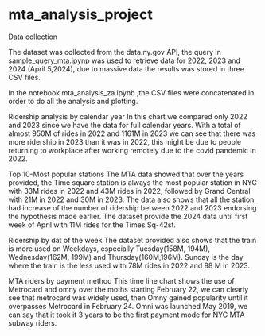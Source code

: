 # mta_analysis_project
Data collection

The dataset was collected from the data.ny.gov API, the query in sample_query_mta.ipynp was used to retrieve data for 2022, 2023 and 2024 (April 5,2024), due to massive data the results was stored in three CSV files.

In the notebook mta_analysis_za.ipynb ,the CSV files were concatenated in order to do all the analysis and plotting.

Ridership analysis by calendar year
In this chart we compared only 2022 and 2023 since we have the data for full calendar years.
With a total of almost 950M of rides in 2022 and 1161M in 2023 we can see that there  was more ridership in 2023 than it was in 2022, this might be due to people returning to workplace after working remotely due to the covid pandemic in 2022.


Top 10-Most popular stations
The MTA data showed that over the years provided, the Time square station is always the most popular station in NYC with 33M rides in 2022 and 43M rides in 2022, followed by Grand Central with 21M in 2022 and 30M in 2023.
The data also shows that all the station had increase of the number of ridership between 2022 and 2023  endorsing  the hypothesis made earlier.
The dataset provide the 2024 data until first week of April with 11M rides for the Times Sq-42st. 

Ridership by dat of the week
The dataset provided also  shows that the train is more used on Weekdays, especially Tuesday(158M, 194M), Wednesday(162M, 199M) and Thursday(160M,196M).
Sunday is the day where the train is  the less used with 78M rides in 2022 and 98 M in 2023.


MTA riders by payment method
This time line chart shows the use of Metrocard and omny over the moths starting February 22, we can clearly see that metrocard was widely used, then Omny gained popularity until it overpasses Metrocard in February 24.
Omni was launched May 2019, we can say that it took it 3 years to be the first payment mode for NYC MTA subway riders.

